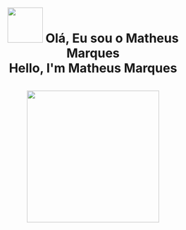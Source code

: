 <h1 align="center">
 <img src="https://media.giphy.com/media/26xBwdIuRJiAIqHwA/giphy.gif" width="80"> Olá, Eu sou o Matheus Marques<br>  Hello, I'm Matheus Marques<br><br>
  <img src="https://media.giphy.com/media/eHLnQZXitVrSzvWyLf/giphy.gif" width="300">
</h1>

